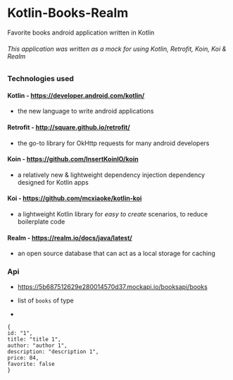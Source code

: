 # Kotlin-Books-Realm

Favorite books android application written in Kotlin

###### This application was written as a mock for using Kotlin, Retrofit, Koin, Koi & Realm

### Technologies used

#### Kotlin - https://developer.android.com/kotlin/ 

- the new language to write android applications

#### Retrofit - http://square.github.io/retrofit/ 

- the go-to library for OkHttp requests for many android developers

#### Koin - https://github.com/InsertKoinIO/koin 

- a relatively new & lightweight dependency injection dependency designed for Kotlin apps

#### Koi - https://github.com/mcxiaoke/kotlin-koi

- a lightweight Kotlin library for _easy to create_ scenarios, to reduce boilerplate code

#### Realm - https://realm.io/docs/java/latest/

- an open source database that can act as a local storage for caching

### Api

- https://5b687512629e280014570d37.mockapi.io/booksapi/books

- list of `books` of type

-
```
{
id: "1",
title: "title 1",
author: "author 1",
description: "description 1",
price: 84,
favorite: false
}
```